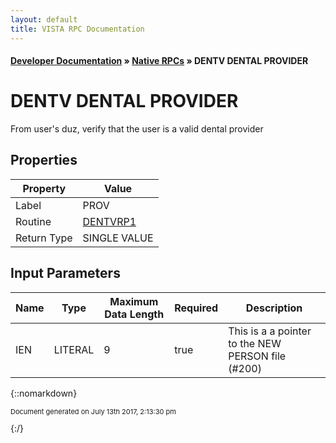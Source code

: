 ```yaml
---
layout: default
title: VISTA RPC Documentation
---
```


#### [Developer Documentation](../index) &#187; [Native RPCs](TableOfContents) &#187; DENTV DENTAL PROVIDER<br/>
# DENTV DENTAL PROVIDER

From user's duz, verify that the user is a valid dental provider

## Properties

Property | Value
--- | ---
Label | PROV
Routine | [DENTVRP1](http://code.osehra.org/dox/Routine_DENTVRP1_source.html)
Return Type | SINGLE VALUE


## Input Parameters

Name | Type | Maximum Data Length | Required | Description
--- | --- | --- | --- | ---
IEN | LITERAL | 9 | true | This is a a pointer to the NEW PERSON file (#200)



{::nomarkdown} <br/><p style="font-size: 11px">Document generated on July 13th 2017, 2:13:30 pm</p>{:/}